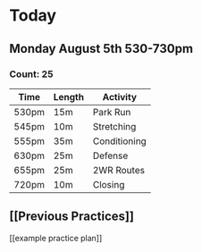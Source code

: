 
# Today

## Monday August 5th 530-730pm

### Count: 25

| Time  | Length | Activity     |
| ----- | ------ | ------------ |
| 530pm | 15m    | Park Run     |
| 545pm | 10m    | Stretching   |
| 555pm | 35m    | Conditioning |
| 630pm | 25m    | Defense      |
| 655pm | 25m    | 2WR Routes   |
| 720pm | 10m    | Closing      |
## [[Previous Practices]]

[[example practice plan]]
